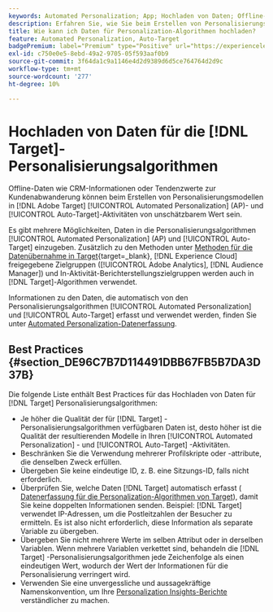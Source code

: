 ```yaml
---
keywords: Automated Personalization; App; Hochladen von Daten; Offline-Daten; Personalisierungsalgorithmus; automatisches Targeting; automatisches Targeting; Best Practices
description: Erfahren Sie, wie Sie beim Erstellen von Personalisierungsmodellen in den Aktivitäten [!DNL Adobe Target] [!UICONTROL Automated Personalization] (AP) und [!UICONTROL Auto-Target] Offline-Daten hochladen.
title: Wie kann ich Daten für Personalization-Algorithmen hochladen?
feature: Automated Personalization, Auto-Target
badgePremium: label="Premium" type="Positive" url="https://experienceleague.adobe.com/docs/target/using/introduction/intro.html?lang=en#premium newtab=true" tooltip="Erfahren Sie, was in Target Premium enthalten ist."
exl-id: c750e0e5-8ebd-49a2-9705-05f593aaf0b9
source-git-commit: 3f64da1c9a1146e4d2d9389d6d5ce764764d2d9c
workflow-type: tm+mt
source-wordcount: '277'
ht-degree: 10%

---
```


# Hochladen von Daten für die [!DNL Target]-Personalisierungsalgorithmen

Offline-Daten wie CRM-Informationen oder Tendenzwerte zur Kundenabwanderung können beim Erstellen von Personalisierungsmodellen in [!DNL Adobe Target] [!UICONTROL Automated Personalization] (AP)- und [!UICONTROL Auto-Target]-Aktivitäten von unschätzbarem Wert sein.

Es gibt mehrere Möglichkeiten, Daten in die Personalisierungsalgorithmen [!UICONTROL Automated Personalization] (AP) und [!UICONTROL Auto-Target] einzugeben. Zusätzlich zu den Methoden unter [Methoden für die Datenübernahme in Target](https://experienceleague.adobe.com/docs/target-dev/developer/implementation/methods/methods-to-get-data-into-target.html?lang=de){target=_blank}, [!DNL Experience Cloud] freigegebene Zielgruppen ([!UICONTROL Adobe Analytics], [!DNL Audience Manager]) und In-Aktivität-Berichterstellungszielgruppen werden auch in [!DNL Target]-Algorithmen verwendet.

Informationen zu den Daten, die automatisch von den Personalisierungsalgorithmen [!UICONTROL Automated Personalization] und [!UICONTROL Auto-Target] erfasst und verwendet werden, finden Sie unter [Automated Personalization-Datenerfassung](/help/main/c-activities/t-automated-personalization/ap-data.md).

## Best Practices   {#section_DE96C7B7D114491DBB67FB5B7DA3D37B}

Die folgende Liste enthält Best Practices für das Hochladen von Daten für [!DNL Target] Personalisierungsalgorithmen:

* Je höher die Qualität der für [!DNL Target] -Personalisierungsalgorithmen verfügbaren Daten ist, desto höher ist die Qualität der resultierenden Modelle in Ihren [!UICONTROL Automated Personalization] - und [!UICONTROL Auto-Target] -Aktivitäten.
* Beschränken Sie die Verwendung mehrerer Profilskripte oder -attribute, die denselben Zweck erfüllen.
* Übergeben Sie keine eindeutige ID, z. B. eine Sitzungs-ID, falls nicht erforderlich.
* Überprüfen Sie, welche Daten [!DNL Target] automatisch erfasst ( [Datenerfassung für die Personalization-Algorithmen von Target](/help/main/c-activities/t-automated-personalization/ap-data.md)), damit Sie keine doppelten Informationen senden. Beispiel: [!DNL Target] verwendet IP-Adressen, um die Postleitzahlen der Besucher zu ermitteln. Es ist also nicht erforderlich, diese Information als separate Variable zu übergeben.
* Übergeben Sie nicht mehrere Werte im selben Attribut oder in derselben Variablen. Wenn mehrere Variablen verkettet sind, behandeln die [!DNL Target] -Personalisierungsalgorithmen jede Zeichenfolge als einen eindeutigen Wert, wodurch der Wert der Informationen für die Personalisierung verringert wird.
* Verwenden Sie eine unvergessliche und aussagekräftige Namenskonvention, um Ihre [Personalization Insights-Berichte](/help/main/c-reports/c-personalization-insights-reports/personalization-insights-reports.md#concept_A897070E1EDC403EB84CFB7A6ECAD767) verständlicher zu machen.
